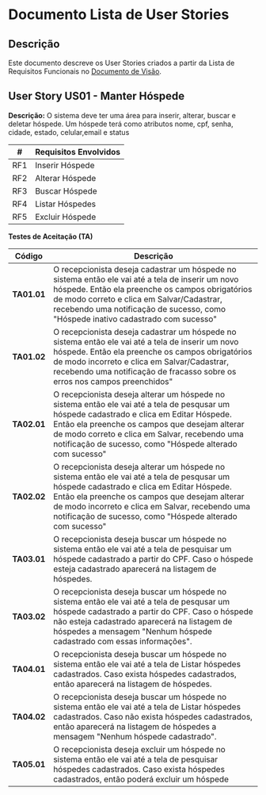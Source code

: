 # Documento Lista de User Stories

## Descrição

Este documento descreve os User Stories criados a partir da Lista de Requisitos Funcionais no [Documento de Visão]("https://github.com/WesleyVitor/sigHotel/blob/main/docs/doc-visao.md").

## User Story US01 - Manter Hóspede

<strong>Descrição:</strong> O sistema deve ter uma área para inserir, alterar, buscar e deletar hóspede. Um hóspede terá como atributos nome, cpf, senha, cidade, estado, celular,email e status


| # | Requisitos Envolvidos |
----|---------------------
RF1| Inserir Hóspede
RF2| Alterar Hóspede
RF3| Buscar Hóspede
RF4| Listar Hóspedes
RF5| Excluir Hóspede


**Testes de Aceitação (TA)**

| **Código**  | **Descrição**                                                                                                                                                                                                                                                                        |
| ----------- | ------------------------------------------------------------------------------------------------------------------------------------------------------------------------------------------------------------------------------------------------------------------------------------ |
| **TA01.01** | O recepcionista deseja cadastrar um hóspede no sistema então ele vai até a tela de inserir um novo hóspede. Então ela preenche os campos obrigatórios de modo correto e clica em Salvar/Cadastrar, recebendo uma notificação de sucesso, como "Hóspede inativo cadastrado com sucesso"                   |
| **TA01.02** | O recepcionista deseja cadastrar um hóspede no sistema então ele vai até a tela de inserir um novo hóspede. Então ela preenche os campos obrigatórios de modo incorreto e clica em Salvar/Cadastrar, recebendo uma notificação de fracasso sobre os erros nos campos preenchidos"                                                                                                                                          |
| **TA02.01** | O recepcionista deseja alterar um hóspede no sistema então ele vai até a tela de pesqusar um hóspede cadastrado e clica em Editar Hóspede. Então ela preenche os campos que desejam alterar de modo correto e clica em Salvar, recebendo uma notificação de sucesso, como "Hóspede alterado com sucesso"                                                                                                                                          |
| **TA02.02** | O recepcionista deseja alterar um hóspede no sistema então ele vai até a tela de pesqusar um hóspede cadastrado e clica em Editar Hóspede. Então ela preenche os campos que desejam alterar de modo incorreto e clica em Salvar, recebendo uma notificação de sucesso, como "Hóspede alterado com sucesso"                                                                                                                                          |
| **TA03.01** | O recepcionista deseja buscar um hóspede no sistema então ele vai até a tela de pesquisar um hóspede cadastrado a partir do CPF. Caso o hóspede esteja cadastrado aparecerá na listagem de hóspedes.                                                                                                                                         |
| **TA03.02** | O recepcionista deseja buscar um hóspede no sistema então ele vai até a tela de pesqusar um hóspede cadastrado a partir do CPF. Caso o hóspede não esteja cadastrado aparecerá na listagem de hóspedes a mensagem "Nenhum hóspede cadastrado com essas informações".                                                                                                                                          |
| **TA04.01** | O recepcionista deseja buscar um hóspede no sistema então ele vai até a tela de Listar hóspedes cadastrados. Caso exista hóspedes cadastrados, então aparecerá na listagem de hóspedes.                                                                                                                                         |
| **TA04.02** | O recepcionista deseja buscar um hóspede no sistema então ele vai até a tela de Listar hóspedes cadastrados. Caso não exista hóspedes cadastrados, então aparecerá na listagem de hóspedes a mensagem "Nenhum hóspede cadastrado".                                                                                                                                         |
| **TA05.01** | O recepcionista deseja excluir um hóspede no sistema então ele vai até a tela de pesquisar hóspedes cadastrados. Caso exista hóspedes cadastrados, então poderá excluir um hóspede                                                                                                                                      |
